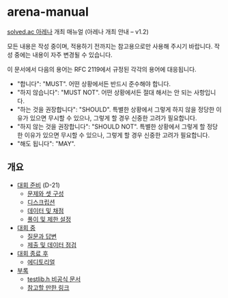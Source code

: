 # arena-manual

[solved.ac 아레나](https://solved.ac/arena) 개최 매뉴얼 (아레나 개최 안내 – v1.2)

모든 내용은 작성 중이며, 적용하기 전까지는 참고용으로만 사용해 주시기 바랍니다. 작성 중에는 내용이 자주 변경될 수 있습니다.

이 문서에서 다음의 용어는 RFC 2119에서 규정된 각각의 용어에 대응됩니다.

- "합니다": "MUST". 어떤 상황에서든 반드시 준수해야 합니다.
- "하지 않습니다": "MUST NOT". 어떤 상황에서든 절대 해서는 안 되는 사항입니다.
- "하는 것을 권장합니다": "SHOULD". 특별한 상황에서 그렇게 하지 않을 정당한 이유가 있으면 무시할 수 있으나, 그렇게 할 경우 신중한 고려가 필요합니다.
- "하지 않는 것을 권장합니다": "SHOULD NOT". 특별한 상황에서 그렇게 할 정당한 이유가 있으면 무시할 수 있으나, 그렇게 할 경우 신중한 고려가 필요합니다.
- "해도 됩니다": "MAY".

## 개요

- [대회 준비](/pre-contest/README.md) (D-21)
  - [문제와 셋 구성](/pre-contest/problemset-construction.md)
  - [디스크립션](/pre-contest/description/README.md)
  - [데이터 및 채점](/pre-contest/data/README.md)
  - [풀이 및 제한 설정](/pre-contest/solution/README.md)
- [대회 중](/in-contest/README.md)
  - [질문과 답변](/in-contest/qna.md)
  - [제출 및 데이터 점검](/in-contest/data-check.md)
- [대회 종료 후](/post-contest/README.md)
  - [에디토리얼](/post-contest/editorial.md)
- [부록](/appendix/README.md)
  - [testlib.h 비공식 문서](/appendix/testlib/README.md)
  - [참고할 만한 링크](/appendix/README.md#참고할_만한_링크)
